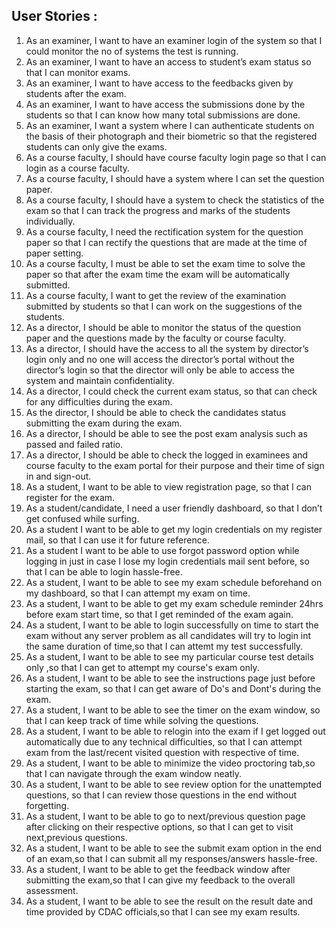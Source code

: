 ## User Stories : 

1.	As an examiner, I want to have an examiner login of the system so that I could monitor the no of systems the test is running.
2.	As an examiner, I want to have an access to student’s exam status so that I can monitor exams.
3.	As an examiner, I want to have access to the feedbacks given by students after the exam.
4.	As an examiner, I want to have access the submissions done by the students so that I can know how many total submissions are done.
5.	As an examiner, I want a system where I can authenticate students on the basis of their photograph and their biometric so that the registered students can only give the exams.
6.	As a course faculty, I should have course faculty login page so that I can login as a course faculty. 
7.	As a course faculty, I should have a system where I can set the question paper.
8.	As a course faculty, I should have a system to check the statistics of the exam so that I can track the progress and marks of the students individually.
9.	As a course faculty, I need the rectification system for the question paper so that I can rectify the questions that are made at the time of paper setting.
10.	As a course faculty, I must be able to set the exam time to solve the paper so that after the exam time the exam will be automatically submitted.
11.	As a course faculty, I want to get the review of the examination submitted by students so that I can work on the suggestions of the students.
12.	As a director, I should be able to monitor the status of the question paper and the questions made by the faculty or course faculty. 
13.	As a director, I should have the access to all the system by director’s login only and no one will access the director’s portal without the director’s login so that the director will only be able to access the system and maintain confidentiality.
14.	As a director, I could check the current exam status, so that can check for any difficulties during the exam.
15.	As the director, I should be able to check the candidates status submitting the exam during the exam.
16.	As a director, I should be able to see the post exam analysis such as passed and failed ratio.
17.	As a director, I should be able to check the logged in examinees and course faculty to the exam portal for their purpose and their time of sign in and sign-out. 
18. As a student, I want to be able to view registration page, so that I can register for the exam.
19. As a student/candidate, I need a user friendly dashboard, so that I don’t get confused while surfing.
20. As a student I want to be able to get my login credentials on my register mail, so that I can use it for future reference.
21. As a student I want to be able to use forgot password option while logging in just in case I lose my login credentials mail sent before, so that I can be able to login hassle-free.
22. As a student, I want to be able to see my exam schedule beforehand on my dashboard, so that I can attempt my exam on time.
23. As a student, I want to be able to get my exam schedule reminder 24hrs before exam start time, so that I get reminded of the exam again.
24. As a student, I want to be able to login successfully on time to start the exam without any server problem as all candidates will try to login int the same duration of time,so that I can attemt my test successfully.
25. As a student, I want to be able to see my particular course test details only ,so that I can get to attempt my course's exam only.
26. As a student, I want to be able to see the instructions page just before starting the exam, so that I can get aware of Do's and Dont's during the exam.
27. As a student, I want to be able to see the timer on the exam window, so that I can keep track of time while solving the questions.
28. As a student, I want to be able to relogin into the exam if I get logged out automatically due to any technical difficulties, so that I can attempt exam from the last/recent visited question with respective of time.
29. As a student, I want to be able to minimize the video proctoring tab,so that I can navigate through the exam window neatly.
30. As a student, I want to be able to see review option for the unattempted questions, so that I can review those questions in the end without forgetting.
31. As a student, I want to be able to go to next/previous question page after clicking on their respective options, so that I can get to visit next,previous questions.
32. As a student, I want to be able to see the submit exam option in the end of an exam,so that I can submit all my responses/answers hassle-free.
33. As a student, I want to be able to get the feedback window after submitting the exam,so that I can give my feedback to the overall assessment.
34. As a student, I want to be able to see the result on the result date and time provided by CDAC officials,so that I can see my exam results.
 
